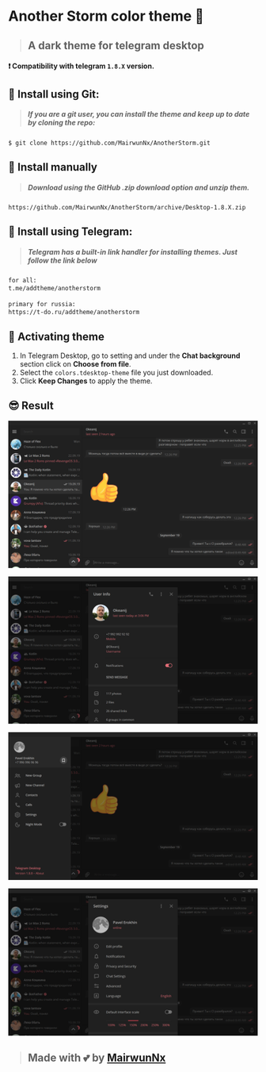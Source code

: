 # Another Storm color theme 🥰

> ## A dark theme for telegram desktop

#### ❗ Compatibility with telegram `1.8.X` version.

## 🧐 Install using Git:
> ##### If you are a git user, you can install the theme and keep up to date by cloning the repo:

```
$ git clone https://github.com/MairwunNx/AnotherStorm.git
```

## 🤔 Install manually
> #####  Download using the GitHub .zip download option and unzip them.

``` 
https://github.com/MairwunNx/AnotherStorm/archive/Desktop-1.8.X.zip
```

## 🚀 Install using Telegram:
> ##### Telegram has a built-in link handler for installing themes. Just follow the link below

```
for all:
t.me/addtheme/anotherstorm

primary for russia: 
https://t-do.ru/addtheme/anotherstorm
```

## 🎉 Activating theme

1. In Telegram Desktop, go to setting and under the **Chat background** section click on **Choose from file**.
2. Select the `colors.tdesktop-theme` file you just downloaded.
3. Click **Keep Changes** to apply the theme.

## 😎 Result

![Another Storm theme](https://github.com/MairwunNx/AnotherStorm/blob/Desktop-1.8.X/screenshots/AnotherStorm01.png)

![Another Storm theme](https://github.com/MairwunNx/AnotherStorm/blob/Desktop-1.8.X/screenshots/AnotherStorm02.png)

![Another Storm theme](https://github.com/MairwunNx/AnotherStorm/blob/Desktop-1.8.X/screenshots/AnotherStorm03.png)

![Another Storm theme](https://github.com/MairwunNx/AnotherStorm/blob/Desktop-1.8.X/screenshots/AnotherStorm04.png)

> ## Made with 💕 by [MairwunNx](https://mairwunnx.github.io/)
